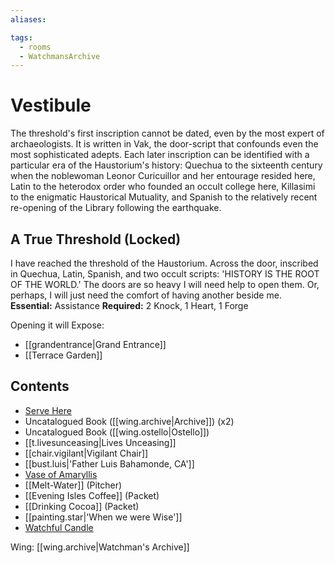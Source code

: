 ```yaml
---
aliases:

tags:
  - rooms
  - WatchmansArchive
---
```

# Vestibule
The threshold's first inscription cannot be dated, even by the most expert of archaeologists. It is written in Vak, the door-script that confounds even the most sophisticated adepts. Each later inscription can be identified with a particular era of the Haustorium's history: Quechua to the sixteenth century when the noblewoman Leonor Curicuillor and her entourage resided here, Latin to the heterodox order who founded an occult college here, Killasimi to the enigmatic Haustorical Mutuality, and Spanish to the relatively recent re-opening of the Library following the earthquake.
## A True Threshold (Locked)
I have reached the threshold of the Haustorium. Across the door, inscribed in Quechua, Latin, Spanish, and two occult scripts: 'HISTORY IS THE ROOT OF THE WORLD.' The doors are so heavy I will need help to open them. Or, perhaps, I will just need the comfort of having another beside me.
**Essential:** Assistance
**Required:** 2 Knock, 1 Heart, 1 Forge

Opening it will Expose:
- [[grandentrance|Grand Entrance]]
- [[Terrace Garden]]
## Contents
- [Serve Here](https://uadaf.theevilroot.xyz/rowenarium/verb/station.serving.lodge)
- Uncatalogued Book ([[wing.archive|Archive]]) (x2)
- Uncatalogued Book ([[wing.ostello|Ostello]])
- [[t.livesunceasing|Lives Unceasing]]
- [[chair.vigilant|Vigilant Chair]]
- [[bust.luis|'Father Luis Bahamonde, CA']]
- [Vase of Amaryllis](https://uadaf.theevilroot.xyz/rowenarium/element/vase.amaryllis)
- [[Melt-Water]] (Pitcher)
- [[Evening Isles Coffee]] (Packet)
- [[Drinking Cocoa]] (Packet)
- [[painting.star|'When we were Wise']]
- [Watchful Candle](https://uadaf.theevilroot.xyz/rowenarium/element/candle.holdergold)

Wing: [[wing.archive|Watchman's Archive]]
